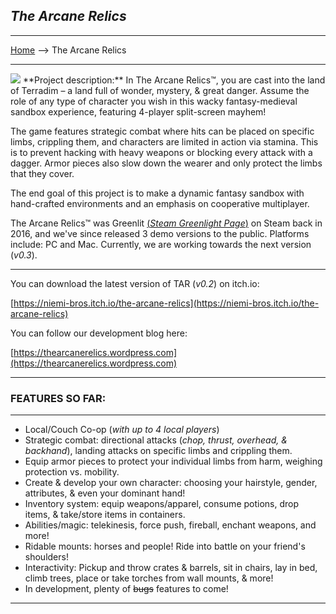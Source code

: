 ## _**The Arcane Relics**_
---

[Home](/) --> The Arcane Relics

---
<img src="https://media.indiedb.com/images/members/4/3265/3264780/profile/TAR_Icon_Banner.png"/>
**Project description:** In The Arcane Relics™, you are cast into the land of Terradim – a land full of wonder, mystery, & great danger. Assume the role of any type of character you wish in this wacky fantasy-medieval sandbox experience, featuring 4-player split-screen mayhem!

The game features strategic combat where hits can be placed on specific limbs, crippling them, and characters are limited in action via stamina. This is to prevent hacking with heavy weapons or blocking every attack with a dagger. Armor pieces also slow down the wearer and only protect the limbs that they cover.

The end goal of this project is to make a dynamic fantasy sandbox with hand-crafted environments and an emphasis on cooperative multiplayer.

The Arcane Relics™ was Greenlit [(_Steam Greenlight Page_)](https://steamcommunity.com/sharedfiles/filedetails/?id=504642943) on Steam back in 2016, and we've since released 3 demo versions to the public. Platforms include: PC and Mac. Currently, we are working towards the next version (_v0.3_).

---
You can download the latest version of TAR (_v0.2_) on itch.io:

[https://niemi-bros.itch.io/the-arcane-relics](https://niemi-bros.itch.io/the-arcane-relics)

You can follow our development blog here:

[https://thearcanerelics.wordpress.com](https://thearcanerelics.wordpress.com)

---
### **FEATURES SO FAR:**

---
- Local/Couch Co-op (_with up to 4 local players_)
- Strategic combat: directional attacks (_chop, thrust, overhead, & backhand_), landing attacks on specific limbs and crippling them. 
- Equip armor pieces to protect your individual limbs from harm, weighing protection vs. mobility.
- Create & develop your own character: choosing your hairstyle, gender, attributes, & even your dominant hand!
- Inventory system: equip weapons/apparel, consume potions, drop items, & take/store items in containers.
- Abilities/magic: telekinesis, force push, fireball, enchant weapons, and more!
- Ridable mounts: horses and people! Ride into battle on your friend's shoulders!
- Interactivity: Pickup and throw crates & barrels, sit in chairs, lay in bed, climb trees, place or take torches from wall mounts, & more!
- In development, plenty of <del>bugs</del> features to come!

---
